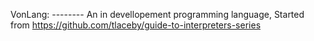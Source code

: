  V o n L a n g : 
 --------
An in devellopement programming language, Started from https://github.com/tlaceby/guide-to-interpreters-series
 
